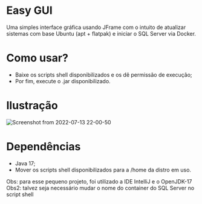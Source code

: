 # Easy GUI
Uma simples interface gráfica usando JFrame com o intuito de atualizar sistemas com base Ubuntu (apt + flatpak) e iniciar o SQL Server via Docker.

# Como usar?
- Baixe os scripts shell disponibilizados e os dê permissão de execução;
- Por fim, execute o .jar disponibilizado.

# Ilustração

![Screenshot from 2022-07-13 22-00-50](https://user-images.githubusercontent.com/73988556/178863942-e23bd91c-33de-4df1-9d86-2379b46e922e.png)

# Dependências
- Java 17;
- Mover os scripts shell disponibilizados para a /home da distro em uso.

Obs: para esse pequeno projeto, foi utilizado a IDE IntelliJ e o OpenJDK-17<br>
Obs2: talvez seja necessário mudar o nome do container do SQL Server no script shell
